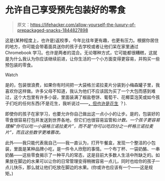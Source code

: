 # 允许自己享受预先包装好的零食

> 原文：<https://lifehacker.com/allow-yourself-the-luxury-of-prepackaged-snacks-1844827898>

这是(某种程度上，也许是)返校季，今年比往年更有趣，也更有压力。根据你居住的地方，你可能会带着面具送你的孩子去学校或者让他们呆在家里通过 Chromebook 学习。也许是两者的混合。无论哪种方式，它可能都很糟糕，这就是为什么我认为你应该继续前进，让你生活的一个小方面变得更容易，并购买一些预包装的零食。

Watch

是的，包装很浪费，如果你有时间把一大袋格兰诺拉麦片分装到小梅森罐子里，我喜欢你这样做。许多父母不知道，我认为他们不应该因为买了一个大包而感到难过，这个大包里有许多小袋，里面装满了椒盐卷饼、葡萄干、花椰菜泡芙或如今孩子们吃的任何东西(不是花生，我听说过——[，但也许是花生](https://offspring.lifehacker.com/behold-the-first-federal-dietary-recommendations-for-b-1844544251) ？).

即使你的孩子在家学习，也要允许你自己做出这一点小小的让步。是的，包装好的零食很容易打包并发送到世界各地，但它们也很容易监管和*计数。一个孩子更容易理解“你可以吃一小袋格兰诺拉麦片”，而不是“你可以吃四分之一杯格兰诺拉麦片”，而且这些数字更难篡改。*

此外——我只能代表我自己——我一直认为，打开午餐盒，发现一个整洁的小包装，里面是某种品牌小吃，是一件令人欣慰的事情。一个布丁杯、一袋奶酪、一串奶酪——这些零食揭示了一种平凡的常态，这是目前大多数人生活中所缺乏的。如果放在脚边的水果可以让你的日常管理变得稍微容易一点儿，同时也给你的孩子一点儿快乐，那么就让他们吃放在脚边的水果。(你或许也应该有一个——这是规矩。)